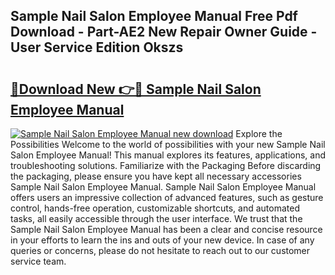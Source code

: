 ## Sample Nail Salon Employee Manual Free Pdf Download - Part-AE2 New Repair Owner Guide - User Service Edition Okszs

# <h2><a href="http://bc81904.oget.top/?id=Sample+Nail+Salon+Employee+Manual">🔗Download New 👉🔴 Sample Nail Salon Employee Manual</a></h2>

[![Sample Nail Salon Employee Manual new download](https://i.imgur.com/5g1atiW.png)](http://bc81904.oget.top/?id=Sample+Nail+Salon+Employee+Manual)
Explore the Possibilities Welcome to the world of possibilities with your new Sample Nail Salon Employee Manual! This manual explores its features, applications, and troubleshooting solutions. Familiarize with the Packaging Before discarding the packaging, please ensure you have kept all necessary accessories Sample Nail Salon Employee Manual. Sample Nail Salon Employee Manual offers users an impressive collection of advanced features, such as gesture control, hands-free operation, customizable shortcuts, and automated tasks, all easily accessible through the user interface. We trust that the Sample Nail Salon Employee Manual has been a clear and concise resource in your efforts to learn the ins and outs of your new device. In case of any queries or concerns, please do not hesitate to reach out to our customer service team.
